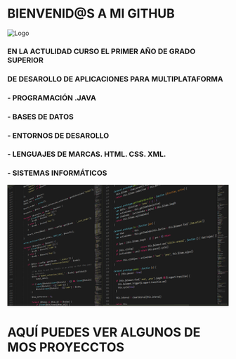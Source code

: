 # BIENVENID@S A MI GITHUB 



![Logo](https://github.com/cjviton/cjviton/blob/main/RECURSOS%20GITHUB/technology.jpg)





### EN LA ACTULIDAD CURSO EL PRIMER AÑO DE GRADO SUPERIOR 
### DE DESAROLLO DE APLICACIONES PARA MULTIPLATAFORMA
### - PROGRAMACIÓN .JAVA
### - BASES DE DATOS
### - ENTORNOS DE DESAROLLO
### - LENGUAJES DE MARCAS. HTML. CSS. XML.
### - SISTEMAS INFORMÁTICOS


![Logo](https://github.com/cjviton/cjviton/blob/main/RECURSOS%20GITHUB/codigo_java.png)


# AQUÍ PUEDES VER ALGUNOS DE MOS PROYECCTOS


<!--
**cjviton/cjviton** is a ✨ _special_ ✨ repository because its `README.md` (this file) appears on your GitHub profile.

Here are some ideas to get you started:

- 🔭 I’m currently working on ...
- 🌱 I’m currently learning ...
- 👯 I’m looking to collaborate on ...
- 🤔 I’m looking for help with ...
- 💬 Ask me about ...
- 📫 How to reach me: ...
- 😄 Pronouns: ...
- ⚡ Fun fact: ...
-->
